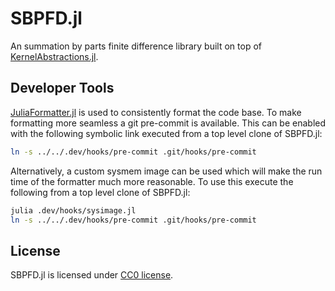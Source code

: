 SBPFD.jl
========

An summation by parts finite difference library built on top of
[KernelAbstractions.jl].

Developer Tools
---------------

[JuliaFormatter.jl] is used to consistently format the code base. To make
formatting more seamless a git pre-commit is available. This can be enabled with
the following symbolic link executed from a top level clone of SBPFD.jl:

```sh
ln -s ../../.dev/hooks/pre-commit .git/hooks/pre-commit
```

Alternatively, a custom sysmem image can be used which will make the run time of
the formatter much more reasonable. To use this execute the following from a
top level clone of SBPFD.jl:

```sh
julia .dev/hooks/sysimage.jl
ln -s ../../.dev/hooks/pre-commit .git/hooks/pre-commit
```

License
-------

SBPFD.jl is licensed under [CC0 license](LICENSE.md).

[KernelAbstractions.jl]: https://github.com/JuliaGPU/KernelAbstractions.jl
[JuliaFormatter.jl]: https://github.com/domluna/JuliaFormatter.jl
